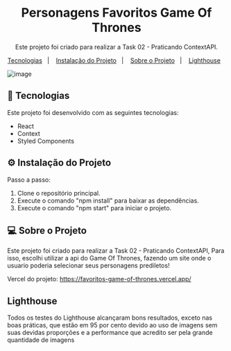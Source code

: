 <h1 align="center"> Personagens Favoritos Game Of Thrones </h1>

<p align="center">
  Este projeto foi criado para realizar a Task 02 - Praticando ContextAPI.
</p>

<p align="center">
  <a href="#-tecnologias">Tecnologias</a>&nbsp;&nbsp;&nbsp;|&nbsp;&nbsp;&nbsp;
  <a href="#%EF%B8%8F-instalação-do-projeto">Instalação do Projeto</a>&nbsp;&nbsp;&nbsp;|&nbsp;&nbsp;&nbsp;
  <a href="#-sobre-o-projeto">Sobre o Projeto</a>&nbsp;&nbsp;&nbsp;|&nbsp;&nbsp;&nbsp;
  <a href="#lighthouse">Lighthouse</a>&nbsp;&nbsp;&nbsp;
</p>

![image](https://github.com/GustavoCanellasAvelineRocha/Favoritos-GameOfThrones/assets/125305894/e7364a1f-79e3-4079-b03c-2b15a4f5713a)


## 🚀 Tecnologias

Este projeto foi desenvolvido com as seguintes tecnologias:

- React
- Context 
- Styled Components
  
## ⚙️ Instalação do Projeto

Passo a passo:

1. Clone o repositório principal.
2. Execute o comando "npm install" para baixar as dependências.
3. Execute o comando "npm start" para iniciar o projeto.

## 💻 Sobre o Projeto

Este projeto foi criado para realizar a Task 02 - Praticando ContextAPI, Para isso, escolhi utilizar a api do Game Of Thrones, fazendo um site onde o usuario poderia selecionar seus personagens prediletos!

Vercel do projeto: <a>https://favoritos-game-of-thrones.vercel.app/</a>

## Lighthouse

Todos os testes do Lighthouse alcançaram bons resultados, exceto nas boas práticas, que estão em 95 por cento devido ao uso de imagens sem suas devidas proporções e a performance que acredito ser pela grande quantidade de imagens
